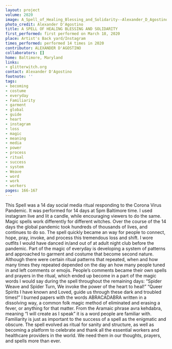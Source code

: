```yaml
---
layout: project
volume: 2020
image: A_Spell_of_Healing_Blessing_and_Solidarity--Alexander_D_Agostino.jpg
photo_credit: Alexander D'Agostino
title: A SPELL OF HEALING BLESSING AND SOLIDARITY
first_performed: first performed on March 18, 2020
place: Artist's Back yard/Instagram
times_performed: performed 14 times in 2020
contributor: ALEXANDER D'AGOSTINO
collaborators: []
home: Baltimore, Maryland
links:
- glitterwitch.org
contact: Alexander D'Agostino
footnote: ''
tags:
- becoming
- costume
- everyday
- Familiarity
- garment
- global
- guide
- heart
- instagram
- loss
- magic
- meaning
- media
- power
- process
- ritual
- success
- system
- Weave
- word
- work
- workers
pages: 166-167
---
```


This Spell was a 14 day social media ritual responding to the Corona Virus Pandemic. It was performed for 14 days  at 5pm Baltimore time. I used instagram live and  lit a candle, while encouraging  viewers to do the same. Magic spells work differently for different witches. Over the course of the 14 days the global pandemic took hundreds of thousands of lives, and continues to do so. The spell quickly became an way for people to connect, hope, pray, invoke, and process this tremendous loss and shift. 
I wore outfits I would have danced in/and out of at adult night club before the pandemic. Part of the magic of everyday is developing a system of patterns and approached to garment and costume that become second nature. Although there were certain ritual patterns that repeated, when and how many times they repeated depended on the day an how many people tuned in and left comments or emojis. People’s comments became their own spells and prayers in the ritual, which ended up become in a part of the magic words I would say during the spell throughout the remaining days:
“Spider Weave and Spider Turn,
We invoke the power of the heart to heal!”
“Queer Spirits I have known and Loved, guide us through these dark and troubled times!”
I burned papers with the words ABRACADABRA written in a dissolving way, a common folk magic method of eliminated and erasing a fever, or anything for that matter. From the Aramaic phrase avra kehdabra, meaning “I will create as I speak” it is a word people are familiar with. Familiarity is just as important to the success of a spell as the enigmatic and obscure. The spell evolved as ritual for sanity and structure, as well as becoming a platform to celebrate and thank all the essential workers and healthcare providers in the world. We need them in our thoughts, prayers, and spells more than ever.
